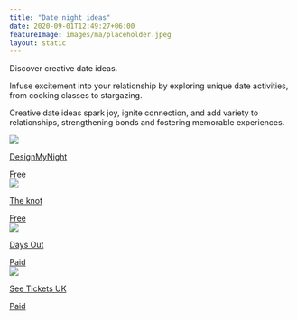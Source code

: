 ```yaml
---
title: "Date night ideas"
date: 2020-09-01T12:49:27+06:00
featureImage: images/ma/placeholder.jpeg
layout: static
---
```


Discover creative date ideas.

Infuse excitement into your relationship by exploring unique date activities, from cooking classes to stargazing.

Creative date ideas spark joy, ignite connection, and add variety to relationships, strengthening bonds and fostering memorable experiences.

<a class="ma-link" href="https://www.designmynight.com/uk/things-to-do-for-couples-in-the-uk"><div class="ma-card ma-card-Community"><div class="ma-icon"><img src ="/images/icon-check.png"/></div><div class="ma-name"><p>DesignMyNight</p></div><div class="ma-paid-text"><span>Free </span></div></div></a><a class="ma-link" href="https://www.theknot.com/content/date-ideas"><div class="ma-card ma-card-Community"><div class="ma-icon"><img src ="/images/icon-check.png"/></div><div class="ma-name"><p>The knot</p></div><div class="ma-paid-text"><span>Free </span></div></div></a><a class="ma-link" href="https://www.awin1.com/cread.php?awinmid=45701&awinaffid=1198638&ued=https%3A%2F%2Fdaysout.co.uk%2F"><div class="ma-card ma-card-Community"><div class="ma-icon"><img src ="/images/icon-pound.png"/></div><div class="ma-name"><p>Days Out</p></div><div class="ma-paid-text"><span>Paid</span></div></div></a><a class="ma-link" href="https://www.awin1.com/cread.php?awinmid=7816&awinaffid=1198638&ued=https%3A%2F%2Fwww.seetickets.com%2F"><div class="ma-card ma-card-Community"><div class="ma-icon"><img src ="/images/icon-pound.png"/></div><div class="ma-name"><p>See Tickets UK</p></div><div class="ma-paid-text"><span>Paid</span></div></div></a>  

<br/><br/>






